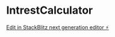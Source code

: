 # IntrestCalculator

[Edit in StackBlitz next generation editor ⚡️](https://stackblitz.com/~/github.com/Malepatijayakumar/IntrestCalculator)